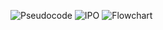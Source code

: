 ![Pseudocode](https://github.com/user-attachments/assets/44f92073-18af-4f21-86c2-43136d8a572b)
![IPO](https://github.com/user-attachments/assets/c0dfd525-86a1-4372-b802-75d26c2c7e11)
![Flowchart](https://github.com/user-attachments/assets/a900f6d0-cbff-490c-8054-e198e5f85e28)
